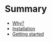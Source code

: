 # Summary

- [Why?](./why.md)
- [Installation](./installation.md)
- [Getting started](./getting-started.md)